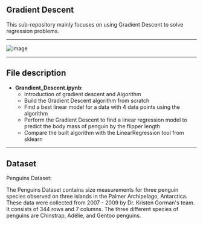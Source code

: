## Gradient Descent

This sub-repository mainly focuses on using Gradient Descent to solve regression problems.

---
![image](https://miro.medium.com/max/1200/1*iNPHcCxIvcm7RwkRaMTx1g.jpeg)

---
## File description
* **Grandient_Descent.ipynb**:
    - Introduction of gradient descent and Algorithm
    - Build the Gradient Descent algorithm from scratch
    - Find a best linear model for a data with 4 data points using the algorithm
    - Perform the Gradient Descent to find a linear regression model to predict the body mass of penguin by the flipper length
    - Compare the built algorithm with the LinearRegression tool from sklearn

---
## Dataset

Penguins Dataset:

The Penguins Dataset contains size measurements for three penguin species observed on three islands in the Palmer Archipelago, Antarctica. These data were collected from 2007 - 2009 by Dr. Kristen Gorman's team. It consists of 344 rows and 7 columns. The three different species of penguins are Chinstrap, Adélie, and Gentoo penguins.
